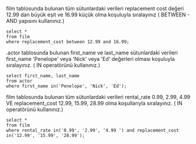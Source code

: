 film tablosunda bulunan tüm sütunlardaki verileri replacement cost değeri 12.99 dan büyük eşit ve 16.99 küçük olma koşuluyla sıralayınız ( BETWEEN - AND yapısını kullanınız.)
```
select *
from film
where replacement_cost between 12.99 and 16.99;
```

.actor tablosunda bulunan first_name ve last_name sütunlardaki verileri first_name 'Penelope' veya 'Nick' veya 'Ed' değerleri olması koşuluyla sıralayınız. ( IN operatörünü kullanınız.)
```
select first_name, last_name 
from actor
where first_name in('Penelope', 'Nick', 'Ed');
```


film tablosunda bulunan tüm sütunlardaki verileri rental_rate 0.99, 2.99, 4.99 VE replacement_cost 12.99, 15.99, 28.99 olma koşullarıyla sıralayınız. ( IN operatörünü kullanınız.)
```
select *
from film
where rental_rate in('0.99', '2.99', '4.99 ') and replacement_cost in('12.99', '15.99', '28.99');
```
